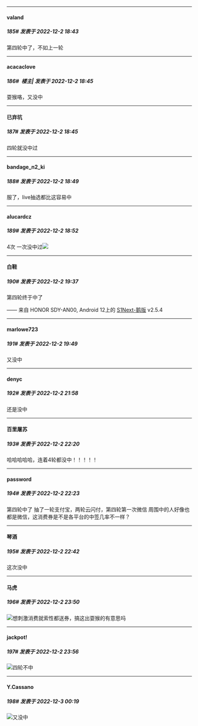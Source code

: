 

*****

####  valand  
##### 185#       发表于 2022-12-2 18:43

第四轮中了，不如上一轮

*****

####  acacaclove  
##### 186#         楼主| 发表于 2022-12-2 18:45

耍猴咯，又没中

*****

####  已弃坑  
##### 187#       发表于 2022-12-2 18:45

四轮就没中过

*****

####  bandage_n2_ki  
##### 188#       发表于 2022-12-2 18:49

服了，live抽选都比这容易中



*****

####  alucardcz  
##### 189#       发表于 2022-12-2 18:52

4次 一次没中过<img src="https://static.saraba1st.com/image/smiley/face2017/037.png" referrerpolicy="no-referrer">



*****

####  白鞋  
##### 190#       发表于 2022-12-2 19:37

第四轮终于中了

—— 来自 HONOR SDY-AN00, Android 12上的 [S1Next-鹅版](https://github.com/ykrank/S1-Next/releases) v2.5.4



*****

####  marlowe723  
##### 191#       发表于 2022-12-2 19:49

又没中



*****

####  denyc  
##### 192#       发表于 2022-12-2 21:58

还是没中



*****

####  百里屠苏  
##### 193#       发表于 2022-12-2 22:20

哈哈哈哈哈，连着4轮都没中！！！！！



*****

####  password  
##### 194#       发表于 2022-12-2 22:23

第四轮中了
抽了一轮支付宝，两轮云闪付，第四轮第一次微信
周围中的人好像也都是微信，这消费券是不是各平台的中签几率不一样？



*****

####  琴酒  
##### 195#       发表于 2022-12-2 22:42

这次没中



*****

####  马虎  
##### 196#       发表于 2022-12-2 23:50

<img src="https://static.saraba1st.com/image/smiley/face2017/001.png" referrerpolicy="no-referrer">想刺激消费就索性都送券，搞这出耍猴的有意思吗



*****

####  jackpot!  
##### 197#       发表于 2022-12-2 23:56

<img src="https://static.saraba1st.com/image/smiley/face2017/001.png" referrerpolicy="no-referrer">四轮不中



*****

####  Y.Cassano  
##### 198#       发表于 2022-12-3 00:19

<img src="https://static.saraba1st.com/image/smiley/face2017/220.png" referrerpolicy="no-referrer">又没中


